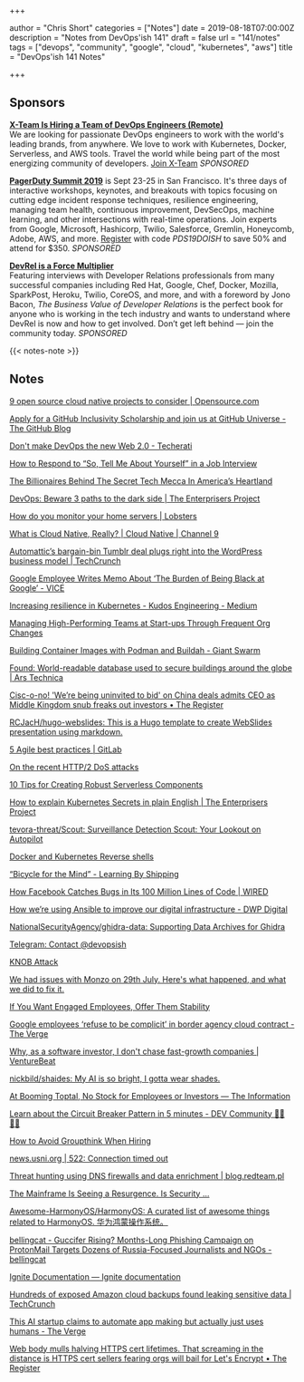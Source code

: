 +++

author = "Chris Short"
categories = ["Notes"]
date = 2019-08-18T07:00:00Z
description = "Notes from DevOps'ish 141"
draft = false
url = "141/notes"
tags = ["devops", "community", "google", "cloud", "kubernetes", "aws"]
title = "DevOps'ish 141 Notes"

+++

## Sponsors

[**X-Team Is Hiring a Team of DevOps Engineers (Remote)**](https://x-team.com/remote-devops-engineer-jobs/?utm_source=devopsish&utm_medium=email-ad)  
We are looking for passionate DevOps engineers to work with the world's leading brands, from anywhere. We love to work with Kubernetes, Docker, Serverless, and AWS tools. Travel the world while being part of the most energizing community of developers. [Join X-Team](https://x-team.com/remote-devops-engineer-jobs/?utm_source=devopsish&utm_medium=email-ad) *SPONSORED*

[**PagerDuty Summit 2019**](https://summit.pagerduty.com/) is Sept 23-25 in San Francisco. It's three days of interactive workshops, keynotes, and breakouts with topics focusing on cutting edge incident response techniques, resilience engineering, managing team health, continuous improvement, DevSecOps, machine learning, and other intersections with real-time operations. Join experts from Google, Microsoft, Hashicorp, Twilio, Salesforce, Gremlin, Honeycomb, Adobe, AWS, and more. [Register](https://summit.pagerduty.com/summit2019/register?c_280637=PDS19OT) with code *PDS19DOISH* to save 50% and attend for $350. *SPONSORED*

[**DevRel is a Force Multiplier**](https://cshort.co/2K9XsgV)  
Featuring interviews with Developer Relations professionals from many successful companies including Red Hat, Google, Chef, Docker, Mozilla, SparkPost, Heroku, Twilio, CoreOS, and more, and with a foreword by Jono Bacon, *The Business Value of Developer Relations* is the perfect book for anyone who is working in the tech industry and wants to understand where DevRel is now and how to get involved. Don’t get left behind — join the community today. *SPONSORED*

{{< notes-note >}}

## Notes

[9 open source cloud native projects to consider | Opensource.com](https://opensource.com/article/19/8/cloud-native-projects)

[Apply for a GitHub Inclusivity Scholarship and join us at GitHub Universe - The GitHub Blog](https://github.blog/2019-08-12-apply-for-a-github-inclusivity-scholarship-and-join-us-at-github-universe/)

[Don't make DevOps the new Web 2.0 - Techerati](https://techerati.com/features-hub/opinions/devops-web-cicd-cloud-software-dev/)

[How to Respond to “So, Tell Me About Yourself” in a Job Interview](https://hbr.org/2019/08/how-to-respond-to-so-tell-me-about-yourself-in-a-job-interview)

[The Billionaires Behind The Secret Tech Mecca In America’s Heartland](https://www.forbes.com/sites/laurendebter/2019/08/08/jim-kavanaugh-david-steward-world-wide-technology/#40301fc754b4)

[DevOps: Beware 3 paths to the dark side | The Enterprisers Project](https://enterprisersproject.com/article/2019/7/devops-mistakes-how-avoid)

[How do you monitor your home servers | Lobsters](https://lobste.rs/s/tf0q3x/how_do_you_monitor_your_home_servers)

[What is Cloud Native, Really? | Cloud Native | Channel 9](https://channel9.msdn.com/Shows/The-Cloud-Native-Show/What-is-Cloud-Native-Really)

[Automattic’s bargain-bin Tumblr deal plugs right into the WordPress business model | TechCrunch](https://techcrunch.com/2019/08/12/automattics-bargain-bin-tumblr-deal-plugs-right-into-the-wordpress-business-model/)

[Google Employee Writes Memo About ‘The Burden of Being Black at Google’ - VICE](https://www.vice.com/en_us/article/43kd3w/google-employee-memo-about-being-black-at-google)

[Increasing resilience in Kubernetes - Kudos Engineering - Medium](https://medium.com/kudos-engineering/increasing-resilience-in-kubernetes-b6ddc9fecf80)

[Managing High-Performing Teams at Start-ups Through Frequent Org Changes](https://medium.com/gusto-insights-and-operations/managing-high-performing-teams-at-start-ups-through-frequent-org-changes-14faa4c4e1e2)

[Building Container Images with Podman and Buildah - Giant Swarm](https://blog.giantswarm.io/building-container-images-with-podman-and-buildah/)

[Found: World-readable database used to secure buildings around the globe | Ars Technica](https://arstechnica.com/information-technology/2019/08/found-world-readable-database-used-to-secure-buildings-around-the-globe/)

[Cisc-o-no! 'We’re being uninvited to bid' on China deals admits CEO as Middle Kingdom snub freaks out investors • The Register](https://www.theregister.co.uk/2019/08/15/cisco_q4_2019/)

[RCJacH/hugo-webslides: This is a Hugo template to create WebSlides presentation using markdown.](https://github.com/RCJacH/hugo-webslides)

[5 Agile best practices | GitLab](https://about.gitlab.com/2019/08/13/agile-best-practices/)

[On the recent HTTP/2 DoS attacks](https://blog.cloudflare.com/on-the-recent-http-2-dos-attacks/)

[10 Tips for Creating Robust Serverless Components](https://serverless.com/blog/10-tips-creating-robust-serverless-components/)

[How to explain Kubernetes Secrets in plain English | The Enterprisers Project](https://enterprisersproject.com/article/2019/8/kubernetes-secrets-explained-plain-english)

[tevora-threat/Scout: Surveillance Detection Scout: Your Lookout on Autopilot](https://github.com/tevora-threat/Scout)

[Docker and Kubernetes Reverse shells](https://raesene.github.io/blog/2019/08/09/docker-reverse-shells/)

[“Bicycle for the Mind” - Learning By Shipping](https://medium.learningbyshipping.com/bicycle-121262546097?gi=3346619952cd)

[How Facebook Catches Bugs in Its 100 Million Lines of Code | WIRED](https://www.wired.com/story/facebook-zoncolan-static-analysis-tool/)

[How we’re using Ansible to improve our digital infrastructure - DWP Digital](https://dwpdigital.blog.gov.uk/2019/08/15/how-were-using-ansible-to-improve-our-digital-infrastructure/)

[NationalSecurityAgency/ghidra-data: Supporting Data Archives for Ghidra](https://github.com/NationalSecurityAgency/ghidra-data)

[Telegram: Contact @devopsish](https://t.me/devopsish)

[KNOB Attack](https://knobattack.com/)

[We had issues with Monzo on 29th July. Here's what happened, and what we did to fix it.](https://monzo.com/blog/2019/09/08/why-monzo-wasnt-working-on-july-29th)

[If You Want Engaged Employees, Offer Them Stability](https://hbr.org/2019/08/if-you-want-engaged-employees-offer-them-stability)

[Google employees ‘refuse to be complicit’ in border agency cloud contract - The Verge](https://www.theverge.com/2019/8/14/20805432/google-employees-petition-protest-customs-border-cloud-computing-contract)

[Why, as a software investor, I don't chase fast-growth companies | VentureBeat](https://venturebeat.com/2019/08/10/why-as-a-software-investor-i-dont-chase-fast-growth-companies/)

[nickbild/shaides: My AI is so bright, I gotta wear shades.](https://github.com/nickbild/shaides)

[At Booming Toptal, No Stock for Employees or Investors — The Information](https://www.theinformation.com/articles/at-booming-toptal-no-stock-for-employees-or-investors)

[Learn about the Circuit Breaker Pattern in 5 minutes - DEV Community 👩‍💻👨‍💻](https://dev.to/azure/learn-about-the-circuit-breaker-pattern-in-5-minutes-1l45)

[How to Avoid Groupthink When Hiring](https://hbr.org/2019/08/how-to-avoid-groupthink-when-hiring)

[news.usni.org | 522: Connection timed out](https://news.usni.org/2019/08/09/navy-reverting-ddgs-back-to-physical-throttles-after-fleet-rejects-touchscreen-controls)

[Threat hunting using DNS firewalls and data enrichment | blog.redteam.pl](https://blog.redteam.pl/2019/08/threat-hunting-dns-firewall.html)

[The Mainframe Is Seeing a Resurgence. Is Security ...](https://www.darkreading.com/vulnerabilities---threats/the-mainframe-is-seeing-a-resurgence-is-security-keeping-pace/a/d-id/1335476)

[Awesome-HarmonyOS/HarmonyOS: A curated list of awesome things related to HarmonyOS. 华为鸿蒙操作系统。](https://github.com/Awesome-HarmonyOS/HarmonyOS)

[bellingcat - Guccifer Rising? Months-Long Phishing Campaign on ProtonMail Targets Dozens of Russia-Focused Journalists and NGOs - bellingcat](https://www.bellingcat.com/news/uk-and-europe/2019/08/10/guccifer-rising-months-long-phishing-campaign-on-protonmail-targets-dozens-of-russia-focused-journalists-and-ngos/)

[Ignite Documentation — Ignite documentation](https://ignite.readthedocs.io/en/stable/)

[Hundreds of exposed Amazon cloud backups found leaking sensitive data | TechCrunch](https://techcrunch.com/2019/08/09/aws-ebs-cloud-backups-leak/)

[This AI startup claims to automate app making but actually just uses humans - The Verge](https://www.theverge.com/2019/8/14/20805676/engineer-ai-artificial-intelligence-startup-app-development-outsourcing-humans)

[Web body mulls halving HTTPS cert lifetimes. That screaming in the distance is HTTPS cert sellers fearing orgs will bail for Let's Encrypt • The Register](https://www.theregister.co.uk/2019/08/13/site_certificate_lifetimes/)
